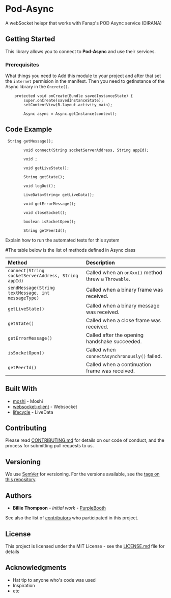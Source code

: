 
# Pod-Async
A webSocket helepr that works with Fanap's POD Async service (DIRANA)

## Getting Started

This library allows you to connect to **Pod-Async** and use their services.

### Prerequisites

What things you need to Add this module to your project and after that set the `internet` permision in the manifest.
Then you need to getInstance of the Async library in the `Oncrete()`.


``` @Override
    protected void onCreate(Bundle savedInstanceState) {
        super.onCreate(savedInstanceState);
        setContentView(R.layout.activity_main);

        Async async = Async.getInstance(context);
```

## Code Example

```
 String getMessage();

        void connect(String socketServerAddress, String appId);

        void ;

        void getLiveState();

        String getState();

        void logOut();

        LiveData<String> getLiveData();

        void getErrorMessage();

        void closeSocket();

        boolean isSocketOpen();

        String getPeerId();
```


Explain how to run the automated tests for this system

#The table below is the list of  methods defined in Async class

| Method                        | Description                                          |
|:------------------------------|:-----------------------------------------------------|
| `connect(String socketServerAddress, String appId)`         | Called when an `onXxx()` method threw a `Throwable`. |
| `sendMessage(String textMessage, int messageType)`               | Called when a binary frame was received.             |
| `getLiveState()`             | Called when a binary message was received.           |
| `getState()`                | Called when a close frame was received.              |
| `getErrorMessage()`                 | Called after the opening handshake succeeded.        |
| `isSocketOpen()`              | Called when `connectAsynchronously()` failed.        |
| `getPeerId()`         | Called when a continuation frame was received.       |

## Built With

* [moshi](https://github.com/square/moshi) - Moshi
* [websocket-client](https://github.com/TakahikoKawasaki/nv-websocket-client) - Websocket
* [lifecycle](https://developer.android.com/reference/android/arch/lifecycle/LiveData) - LiveData

## Contributing

Please read [CONTRIBUTING.md](https://gist.github.com/PurpleBooth/b24679402957c63ec426) for details on our code of conduct, and the process for submitting pull requests to us.

## Versioning

We use [SemVer](http://semver.org/) for versioning. For the versions available, see the [tags on this repository](https://github.com/your/project/tags). 

## Authors

* **Billie Thompson** - *Initial work* - [PurpleBooth](https://github.com/PurpleBooth)

See also the list of [contributors](https://github.com/your/project/contributors) who participated in this project.

## License

This project is licensed under the MIT License - see the [LICENSE.md](LICENSE.md) file for details

## Acknowledgments

* Hat tip to anyone who's code was used
* Inspiration
* etc
